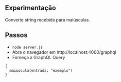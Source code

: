 ## Experimentação

Converte string recebida para maiúsculas.

## Passos

- `node server.js`
- Abra o navegador em http://localhost:4000/graphql
- Forneça a GraphQL Query

```
{
  maiuscula(entrada: "exemplo")
}
```
